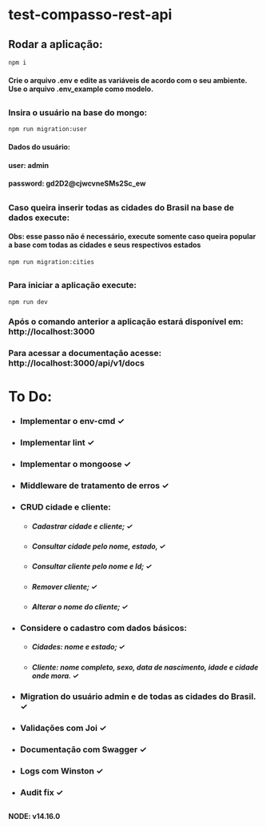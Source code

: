# test-compasso-rest-api

## Rodar a aplicação: 

`npm i`

#### Crie o arquivo .env e edite as variáveis de acordo com o seu ambiente. Use o arquivo .env_example como modelo.

##

### Insira o usuário na base do mongo: 

`npm run migration:user`

#### Dados do usuário:
#### user: admin
#### password: gd2D2@cjwcvneSMs2Sc_ew

##

### Caso queira inserir todas as cidades do Brasil na base de dados execute:

#### Obs: esse passo não é necessário, execute somente caso queira popular a base com todas as cidades e seus respectivos estados

`npm run migration:cities`

##

### Para iniciar a aplicação execute:

`npm run dev`

### Após o comando anterior a aplicação estará disponível em: http://localhost:3000

### Para acessar a documentação acesse: http://localhost:3000/api/v1/docs

##

# To Do:
- ### Implementar o env-cmd ✓
- ### Implementar lint ✓
- ### Implementar o mongoose ✓
- ### Middleware de tratamento de erros ✓
- ### CRUD cidade e cliente: 
  - ##### Cadastrar cidade e cliente; ✓
  - ##### Consultar cidade pelo nome, estado, ✓
  - ##### Consultar cliente pelo nome e Id; ✓
  - ##### Remover cliente; ✓
  - ##### Alterar o nome do cliente; ✓
- ### Considere o cadastro com dados básicos:
  - ##### Cidades: nome e estado; ✓
  - ##### Cliente: nome completo, sexo, data de nascimento, idade e cidade onde mora. ✓
- ### Migration do usuário admin e de todas as cidades do Brasil. ✓
- ### Validações com Joi ✓
- ### Documentação com Swagger ✓
- ### Logs com Winston ✓
- ### Audit fix ✓

##

**NODE: v14.16.0**
